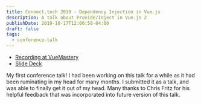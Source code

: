 ```yaml
---
title: Connect.tech 2019 - Dependency Injection in Vue.js
description: A talk about Provide/Inject in Vue.js 2
publishDate: 2019-10-17T12:00:58-04:00
draft: false
tags:
  - conference-talk
---
```

- [Recording at VueMastery](https://www.vuemastery.com/conferences/connect-tech-2019/dependency-injection-in-vue)
- [Slide Deck](https://slides.com/fimion/connect-tech-2019)

My first conference talk! I had been working on this talk for a while as it had been ruminating in my head for many months. I submitted it as a talk, and was able to finally get it out of my head. Many thanks to Chris Fritz for his helpful feedback that was incorporated into future version of this talk.




